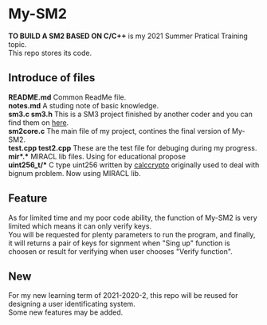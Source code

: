 # My-SM2

**TO BUILD A SM2 BASED ON C/C++** is my 2021 Summer Pratical Training topic.  
This repo stores its code.  

## Introduce of files

**README.md** Common ReadMe file.  
**notes.md** A studing note of basic knowledge.  
**sm3.c sm3.h** This is a SM3 project finished by another coder and you can find them on [here](https://blog.csdn.net/qq_36298219/article/details/85926747).  
**sm2core.c** The main file of my project, contines the final version of My-SM2.  
**test.cpp test2.cpp** These are the test file for debuging during my progress.  
**mir\*.\*** MIRACL lib files. Using for educational propose  
**uint256_t/\*** C type uint256 written by [calccrypto](https://github.com/calccrypto/uint256_t) originally used to deal with bignum problem. Now using MIRACL lib.  

## Feature
As for limited time and my poor code ability, the function of My-SM2 is very limited which means it can only verify keys.  
You will be requested for plenty parameters to run the program, and finally, it will returns a pair of keys for signment when "Sing up" function is choosen or result for verifying when user chooses "Verify function".  

## New
For my new learning term of 2021-2020-2, this repo will be reused for designing a user identificating system.  
Some new features may be added. 